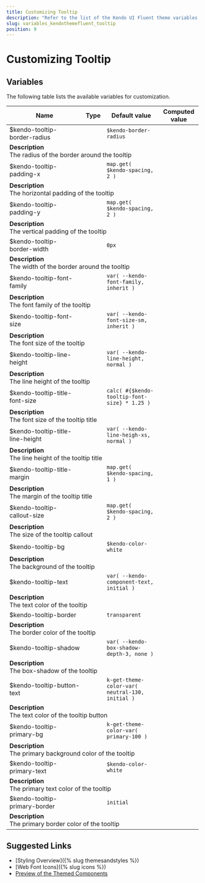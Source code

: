 ```yaml
---
title: Customizing Tooltip
description: "Refer to the list of the Kendo UI Fluent theme variables available for customization."
slug: variables_kendothemefluent_tooltip
position: 9
---
```


# Customizing Tooltip

## Variables

The following table lists the available variables for customization.

<table class="theme-variables">
    <colgroup>
    <col style="width: 200px; white-space:nowrap;" />
    <col />
    <col />
    <col />
</colgroup>
<thead>
    <tr>
        <th>Name</th>
        <th>Type</th>
        <th>Default value</th>
        <th>Computed value</th>
    </tr>
</thead>
<tbody>
        <tr>
    <td>$kendo-tooltip-border-radius</td>
    <td></td>
    <td><code>$kendo-border-radius</code></td>
    <td></td>
</tr>
<tr>
    <td colspan="4" class="theme-variables-description-container"><div><b>Description</b><div class="theme-variables-description">The radius of the border around the tooltip</div></div>
    </td>
</tr>
<tr>
    <td>$kendo-tooltip-padding-x</td>
    <td></td>
    <td><code>map.get( $kendo-spacing, 2 )</code></td>
    <td></td>
</tr>
<tr>
    <td colspan="4" class="theme-variables-description-container"><div><b>Description</b><div class="theme-variables-description">The horizontal padding of the tooltip</div></div>
    </td>
</tr>
<tr>
    <td>$kendo-tooltip-padding-y</td>
    <td></td>
    <td><code>map.get( $kendo-spacing, 2 )</code></td>
    <td></td>
</tr>
<tr>
    <td colspan="4" class="theme-variables-description-container"><div><b>Description</b><div class="theme-variables-description">The vertical padding of the tooltip</div></div>
    </td>
</tr>
<tr>
    <td>$kendo-tooltip-border-width</td>
    <td></td>
    <td><code>0px</code></td>
    <td></td>
</tr>
<tr>
    <td colspan="4" class="theme-variables-description-container"><div><b>Description</b><div class="theme-variables-description">The width of the border around the tooltip</div></div>
    </td>
</tr>
<tr>
    <td>$kendo-tooltip-font-family</td>
    <td></td>
    <td><code>var( --kendo-font-family, inherit )</code></td>
    <td></td>
</tr>
<tr>
    <td colspan="4" class="theme-variables-description-container"><div><b>Description</b><div class="theme-variables-description">The font family of the tooltip</div></div>
    </td>
</tr>
<tr>
    <td>$kendo-tooltip-font-size</td>
    <td></td>
    <td><code>var( --kendo-font-size-sm, inherit )</code></td>
    <td></td>
</tr>
<tr>
    <td colspan="4" class="theme-variables-description-container"><div><b>Description</b><div class="theme-variables-description">The font size of the tooltip</div></div>
    </td>
</tr>
<tr>
    <td>$kendo-tooltip-line-height</td>
    <td></td>
    <td><code>var( --kendo-line-height, normal )</code></td>
    <td></td>
</tr>
<tr>
    <td colspan="4" class="theme-variables-description-container"><div><b>Description</b><div class="theme-variables-description">The line height of the tooltip</div></div>
    </td>
</tr>
<tr>
    <td>$kendo-tooltip-title-font-size</td>
    <td></td>
    <td><code>calc( #{$kendo-tooltip-font-size} * 1.25 )</code></td>
    <td></td>
</tr>
<tr>
    <td colspan="4" class="theme-variables-description-container"><div><b>Description</b><div class="theme-variables-description">The font size of the tooltip title</div></div>
    </td>
</tr>
<tr>
    <td>$kendo-tooltip-title-line-height</td>
    <td></td>
    <td><code>var( --kendo-line-heigh-xs, normal )</code></td>
    <td></td>
</tr>
<tr>
    <td colspan="4" class="theme-variables-description-container"><div><b>Description</b><div class="theme-variables-description">The line height of the tooltip title</div></div>
    </td>
</tr>
<tr>
    <td>$kendo-tooltip-title-margin</td>
    <td></td>
    <td><code>map.get( $kendo-spacing, 1 )</code></td>
    <td></td>
</tr>
<tr>
    <td colspan="4" class="theme-variables-description-container"><div><b>Description</b><div class="theme-variables-description">The margin of the tooltip title</div></div>
    </td>
</tr>
<tr>
    <td>$kendo-tooltip-callout-size</td>
    <td></td>
    <td><code>map.get( $kendo-spacing, 2 )</code></td>
    <td></td>
</tr>
<tr>
    <td colspan="4" class="theme-variables-description-container"><div><b>Description</b><div class="theme-variables-description">The size of the tooltip callout</div></div>
    </td>
</tr>
<tr>
    <td>$kendo-tooltip-bg</td>
    <td></td>
    <td><code>$kendo-color-white</code></td>
    <td></td>
</tr>
<tr>
    <td colspan="4" class="theme-variables-description-container"><div><b>Description</b><div class="theme-variables-description">The background of the tooltip</div></div>
    </td>
</tr>
<tr>
    <td>$kendo-tooltip-text</td>
    <td></td>
    <td><code>var( --kendo-component-text, initial )</code></td>
    <td></td>
</tr>
<tr>
    <td colspan="4" class="theme-variables-description-container"><div><b>Description</b><div class="theme-variables-description">The text color of the tooltip</div></div>
    </td>
</tr>
<tr>
    <td>$kendo-tooltip-border</td>
    <td></td>
    <td><code>transparent</code></td>
    <td></td>
</tr>
<tr>
    <td colspan="4" class="theme-variables-description-container"><div><b>Description</b><div class="theme-variables-description">The border color of the tooltip</div></div>
    </td>
</tr>
<tr>
    <td>$kendo-tooltip-shadow</td>
    <td></td>
    <td><code>var( --kendo-box-shadow-depth-3, none )</code></td>
    <td></td>
</tr>
<tr>
    <td colspan="4" class="theme-variables-description-container"><div><b>Description</b><div class="theme-variables-description">The box-shadow of the tooltip</div></div>
    </td>
</tr>
<tr>
    <td>$kendo-tooltip-button-text</td>
    <td></td>
    <td><code>k-get-theme-color-var( neutral-130, initial )</code></td>
    <td></td>
</tr>
<tr>
    <td colspan="4" class="theme-variables-description-container"><div><b>Description</b><div class="theme-variables-description">The text color of the tooltip button</div></div>
    </td>
</tr>
<tr>
    <td>$kendo-tooltip-primary-bg</td>
    <td></td>
    <td><code>k-get-theme-color-var( primary-100 )</code></td>
    <td></td>
</tr>
<tr>
    <td colspan="4" class="theme-variables-description-container"><div><b>Description</b><div class="theme-variables-description">The primary background color of the tooltip</div></div>
    </td>
</tr>
<tr>
    <td>$kendo-tooltip-primary-text</td>
    <td></td>
    <td><code>$kendo-color-white</code></td>
    <td></td>
</tr>
<tr>
    <td colspan="4" class="theme-variables-description-container"><div><b>Description</b><div class="theme-variables-description">The primary text color of the tooltip</div></div>
    </td>
</tr>
<tr>
    <td>$kendo-tooltip-primary-border</td>
    <td></td>
    <td><code>initial</code></td>
    <td></td>
</tr>
<tr>
    <td colspan="4" class="theme-variables-description-container"><div><b>Description</b><div class="theme-variables-description">The primary border color of the tooltip</div></div>
    </td>
</tr>
</tbody>
</table>

## Suggested Links

* [Styling Overview]({% slug themesandstyles %})
* [Web Font Icons]({% slug icons %})
* [Preview of the Themed Components](../)

